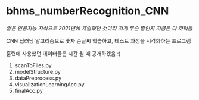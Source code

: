 # bhms_numberRecognition_CNN

*얕은 인공지능 지식으로 2021년에 개발했던 것이라 저게 무슨 말인지 지금은 다 까먹음*

CNN 딥러닝 알고리즘으로 숫자 손글씨 학습하고, 테스트 과정을 시각화하는 프로그램

훈련에 사용했던 데이터들은 시간 될 때 공개하겠음 :)

1) scanToFiles.py
2) modelStructure.py
3) dataPreprocess.py
4) visualizationLearningAcc.py
5) finalAcc.py
